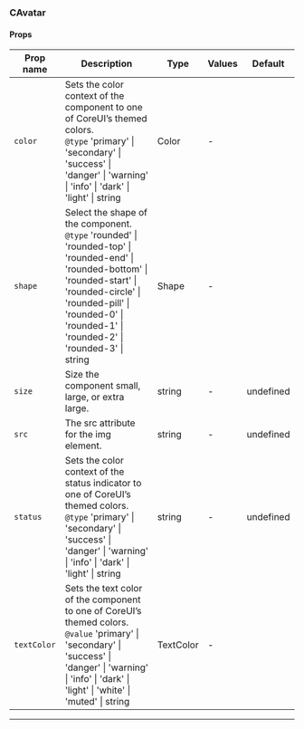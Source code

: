 ### CAvatar

#### Props

| Prop name              | Description                                                                                                                                                                                                                                   | Type      | Values | Default   |
| ---------------------- | --------------------------------------------------------------------------------------------------------------------------------------------------------------------------------------------------------------------------------------------- | --------- | ------ | --------- |
| <code>color</code>     | Sets the color context of the component to one of CoreUI’s themed colors.<br/>`@type` 'primary' \| 'secondary' \| 'success' \| 'danger' \| 'warning' \| 'info' \| 'dark' \| 'light' \| string                                                 | Color     | -      |           |
| <code>shape</code>     | Select the shape of the component.<br/>`@type` 'rounded' \| 'rounded-top' \| 'rounded-end' \| 'rounded-bottom' \| 'rounded-start' \| 'rounded-circle' \| 'rounded-pill' \| 'rounded-0' \| 'rounded-1' \| 'rounded-2' \| 'rounded-3' \| string | Shape     | -      |           |
| <code>size</code>      | Size the component small, large, or extra large.                                                                                                                                                                                              | string    | -      | undefined |
| <code>src</code>       | The src attribute for the img element.                                                                                                                                                                                                        | string    | -      | undefined |
| <code>status</code>    | Sets the color context of the status indicator to one of CoreUI’s themed colors.<br/>`@type` 'primary' \| 'secondary' \| 'success' \| 'danger' \| 'warning' \| 'info' \| 'dark' \| 'light' \| string                                          | string    | -      | undefined |
| <code>textColor</code> | Sets the text color of the component to one of CoreUI’s themed colors.<br/>`@value` 'primary' \| 'secondary' \| 'success' \| 'danger' \| 'warning' \| 'info' \| 'dark' \| 'light' \| 'white' \| 'muted' \| string                             | TextColor | -      |           |

---
